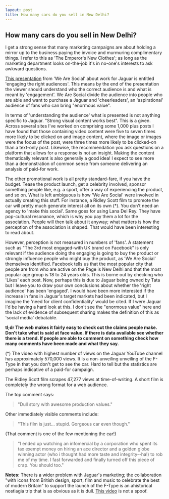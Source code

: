 ```yaml
---
layout: post
title: How many cars do you sell in New Delhi?
---
```


## How many cars do you sell in New Delhi?

I get a strong sense that many marketing campaigns are about holding a mirror up to the business paying the invoice and murmuring complimentary things. I refer to this as 'The Emperor's New Clothes'; as long as the marketing department looks on-the-job it's in no-one's interests to ask awkward questions.

[This presentation](http://wearesocial.net/jaguar/) from 'We Are Social' about work for Jaguar is entitled 'engaging the right audiences'. This means by the end of the presentation the viewer should understand who the correct audience is and what is meant by 'engagement'. We Are Social divide the audience into people who are able and want to purchase a Jaguar and 'cheerleaders', an 'aspirational' audience of fans who can bring "enormous value". 

In terms of 'understanding the audience' what is presented is not anything specific to Jaguar. "Strong visual content works best". This is a given. Across several sites I've worked on comprising some 1,000 plus posts I have found that those containing video content were five to seven times more likely to be clicked on and image content, where the image or images were the focus of the post, were three times more likely to be clicked-on than a text-only post. Likewise, the recommendation you ask questions on a platform that allows for a response is not an insight. Making the content thematically relevant is also generally a good idea! I expect to see more than a demonstration of common sense from someone delivering an analysis of paid-for work.

The other promotional work is all pretty standard-fare, if you have the budget. Tease the product launch, get a celebrity involved, sponsor something people like, e.g. a sport, offer a way of experiencing the product, and so on. What is left ambiguous is how 'We Are Social' were involved in actually creating this stuff. For instance, a Ridley Scott film to promote the car will pretty much generate interest all on its own (*). You don't need an agency to 'make this social'. Same goes for using Lana Del Rey. They have pop-cultural resonance, which is why you pay them a lot for the association. People will then talk about it anyway; what matters is how the perception of the association is shaped. That would have been interesting to read about.

However, perception is not measured in numbers of 'fans'. A statement such as "The 3rd most engaged-with UK brand on Facebook" is only relevant if the audience doing the engaging is going to buy the product or strongly influence people who might buy the product, as 'We Are Social' themselves identified. Facebook tells us that the most popular city that people are from who are active on the Page is New Delhi and that the most popular age group is 18 to 24 years olds. This is borne out by checking who 'Likes' each post. Now, perhaps this is due to Jaguar being owned by Tata but I leave you to draw your own conclusions about whether the 'right audience' has been 'engaged'. I would have been more interested if the increase in fans in Jaguar's target markets had been indicated, but I imagine the 'need for client confidentiality' would be cited. If I were Jaguar I'd be having a hard look at this. I don't see the "enormous value" here and the lack of evidence of subsequent sharing makes the definition of this as 'social media' debatable.

__tl;dr The web makes it fairly easy to check out the claims people make. Don't take what is said at face value. If there is data available see whether there is a trend. If people are able to comment on something check how many comments have been made and what they say.__

(*) The video with highest number of views on the Jaguar YouTube  channel has approximately 570,000 views. It is a non-unveiling unveiling of the F-Type in that you don't get to see the car. Hard to tell but the statistics are perhaps indicative of a paid-for campaign.

The Ridley Scott film scrapes 47,277 views at time-of-writing. A short film is completely the wrong format for a web audience.

The top comment says:

> "Dull story with awesome production values."

Other immediately visible comments include:

> "This film is just... stupid.﻿ Gorgeous car even though."

(That comment is one of the few mentioning the car!)

> "I ended up watching an infomercial by a corporation who spent its tax exempt money on hiring an ace director and a golden globe winning actor (who i thought had more taste and﻿ integrity--ha!) to rob me of my time. I fast forwarded and finally turned off this piece of crap. You should too."

__Notes:__ There is a wider problem with Jaguar's marketing; the collaboration "with icons from British design, sport, film and music to celebrate the best of modern Britain" to support the launch of the F-Type is an ahistorical nostlagia trip that is as obvious as it is dull. [This video](http://www.youtube.com/watch?v=COxjvTJ7j_M) is not a spoof.